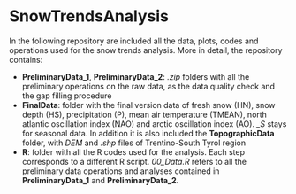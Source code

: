 # SnowTrendsAnalysis

In the following repository are included all the data, plots, codes and operations used for the snow trends analysis. More in detail, the repository contains:
- **PreliminaryData_1**, **PreliminaryData_2**: *.zip* folders with all the preliminary operations on the raw data, as the data quality check and the gap filling procedure
- **FinalData**: folder with the final version data of fresh snow (HN), snow depth (HS), precipitation (P), mean air temperature (TMEAN), north atlantic oscillation index (NAO) and arctic oscillation index (AO). *_S* stays for seasonal data. In addition it is also included the **TopographicData** folder, with *DEM* and *.shp* files of Trentino-South Tyrol region
- **R**: folder with all the R codes used for the analysis. Each step corresponds to a different R script. *00_Data.R* refers to all the preliminary data operations and analyses contained in **PreliminaryData_1** and **PreliminaryData_2**.
